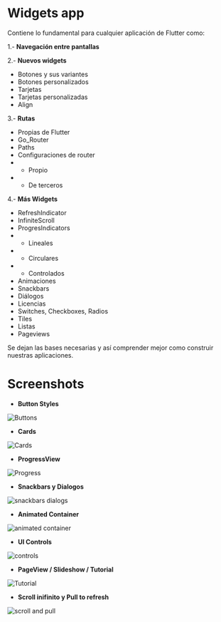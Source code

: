 
# Widgets app

Contiene lo fundamental para cualquier aplicación de Flutter como:

1.- **Navegación entre pantallas**

2.-  **Nuevos widgets**
- Botones y sus variantes
- Botones personalizados
- Tarjetas
- Tarjetas personalizadas
- Align

3.-  **Rutas**
- Propias de Flutter
- Go_Router
- Paths
- Configuraciones de router
- - Propio
- - De terceros

4.- **Más Widgets**
- RefreshIndicator
- InfiniteScroll
- ProgresIndicators
- - Lineales
- - Circulares
- - Controlados
- Animaciones
- Snackbars
- Diálogos
- Licencias
- Switches, Checkboxes, Radios
- Tiles
- Listas
- Pageviews

Se dejan las bases necesarias y así comprender mejor como construir nuestras aplicaciones.

# Screenshots

- **Button Styles**

![Buttons](https://github.com/manuelsalinas-mx/Flutter-Projects/assets/110424672/30772dff-adaa-4538-a630-6c63e32c3982)


- **Cards**

![Cards](https://github.com/manuelsalinas-mx/Flutter-Projects/assets/110424672/d3380490-0cab-40e0-bd05-19abb021b1e7)


- **ProgressView**

![Progress](https://github.com/manuelsalinas-mx/Flutter-Projects/assets/110424672/7a6751d9-0823-482b-9e54-3c22079ccbe0)


- **Snackbars y Dialogos**

![snackbars dialogs](https://github.com/manuelsalinas-mx/Flutter-Projects/assets/110424672/e0cc5fbc-ef8b-4dcd-852c-16d5c74ebc95)


- **Animated Container**

![animated container](https://github.com/manuelsalinas-mx/Flutter-Projects/assets/110424672/54ee84bf-7d5e-4740-9a7d-ba0154051d6f)


- **UI Controls**

![controls](https://github.com/manuelsalinas-mx/Flutter-Projects/assets/110424672/39205a13-a7ea-4d5d-8191-413df8d1cd4b)


- **PageView / Slideshow / Tutorial**

![Tutorial](https://github.com/manuelsalinas-mx/Flutter-Projects/assets/110424672/91b8eada-7693-4689-bfe5-ac5290dd70a3)


- **Scroll inifinito y Pull to refresh**

![scroll and pull](https://github.com/manuelsalinas-mx/Flutter-Projects/assets/110424672/9c335b14-986e-4449-b921-bf6696566bdf)



